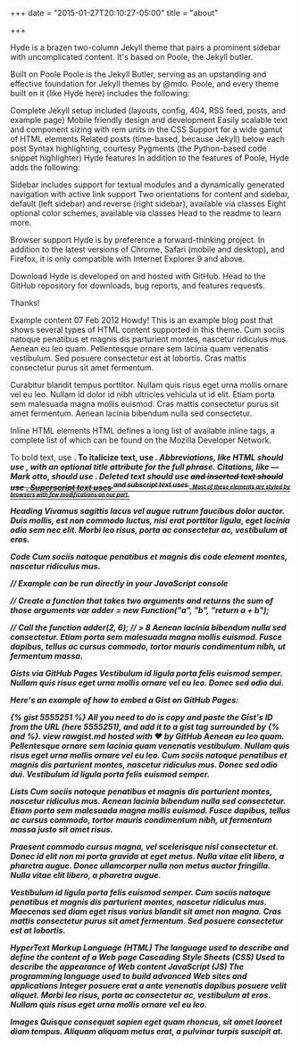 +++
date = "2015-01-27T20:10:27-05:00"
title = "about"

+++

Hyde is a brazen two-column Jekyll theme that pairs a prominent sidebar with uncomplicated content. It's based on Poole, the Jekyll butler.

Built on Poole
Poole is the Jekyll Butler, serving as an upstanding and effective foundation for Jekyll themes by @mdo. Poole, and every theme built on it (like Hyde here) includes the following:

Complete Jekyll setup included (layouts, config, 404, RSS feed, posts, and example page)
Mobile friendly design and development
Easily scalable text and component sizing with rem units in the CSS
Support for a wide gamut of HTML elements
Related posts (time-based, because Jekyll) below each post
Syntax highlighting, courtesy Pygments (the Python-based code snippet highlighter)
Hyde features
In addition to the features of Poole, Hyde adds the following:

Sidebar includes support for textual modules and a dynamically generated navigation with active link support
Two orientations for content and sidebar, default (left sidebar) and reverse (right sidebar), available via <body> classes
Eight optional color schemes, available via <body> classes
Head to the readme to learn more.

Browser support
Hyde is by preference a forward-thinking project. In addition to the latest versions of Chrome, Safari (mobile and desktop), and Firefox, it is only compatible with Internet Explorer 9 and above.

Download
Hyde is developed on and hosted with GitHub. Head to the GitHub repository for downloads, bug reports, and features requests.

Thanks!

Example content
07 Feb 2012
Howdy! This is an example blog post that shows several types of HTML content supported in this theme.
Cum sociis natoque penatibus et magnis dis parturient montes, nascetur ridiculus mus. Aenean eu leo quam. Pellentesque ornare sem lacinia quam venenatis vestibulum. Sed posuere consectetur est at lobortis. Cras mattis consectetur purus sit amet fermentum.

Curabitur blandit tempus porttitor. Nullam quis risus eget urna mollis ornare vel eu leo. Nullam id dolor id nibh ultricies vehicula ut id elit.
Etiam porta sem malesuada magna mollis euismod. Cras mattis consectetur purus sit amet fermentum. Aenean lacinia bibendum nulla sed consectetur.

Inline HTML elements
HTML defines a long list of available inline tags, a complete list of which can be found on the Mozilla Developer Network.

To bold text, use <strong>.
To italicize text, use <em>.
Abbreviations, like HTML should use <abbr>, with an optional title attribute for the full phrase.
Citations, like — Mark otto, should use <cite>.
Deleted text should use <del> and inserted text should use <ins>.
Superscript text uses <sup> and subscript text uses <sub>.
Most of these elements are styled by browsers with few modifications on our part.

Heading
Vivamus sagittis lacus vel augue rutrum faucibus dolor auctor. Duis mollis, est non commodo luctus, nisi erat porttitor ligula, eget lacinia odio sem nec elit. Morbi leo risus, porta ac consectetur ac, vestibulum at eros.

Code
Cum sociis natoque penatibus et magnis dis code element montes, nascetur ridiculus mus.

// Example can be run directly in your JavaScript console

// Create a function that takes two arguments and returns the sum of those arguments
var adder = new Function("a", "b", "return a + b");

// Call the function
adder(2, 6);
// > 8
Aenean lacinia bibendum nulla sed consectetur. Etiam porta sem malesuada magna mollis euismod. Fusce dapibus, tellus ac cursus commodo, tortor mauris condimentum nibh, ut fermentum massa.

Gists via GitHub Pages
Vestibulum id ligula porta felis euismod semper. Nullam quis risus eget urna mollis ornare vel eu leo. Donec sed odio dui.

Here's an example of how to embed a Gist on GitHub Pages:

{% gist 5555251 %}
All you need to do is copy and paste the Gist's ID from the URL (here 5555251), and add it to a gist tag surrounded by {% and %}.
view rawgist.md hosted with ❤ by GitHub
Aenean eu leo quam. Pellentesque ornare sem lacinia quam venenatis vestibulum. Nullam quis risus eget urna mollis ornare vel eu leo. Cum sociis natoque penatibus et magnis dis parturient montes, nascetur ridiculus mus. Donec sed odio dui. Vestibulum id ligula porta felis euismod semper.

Lists
Cum sociis natoque penatibus et magnis dis parturient montes, nascetur ridiculus mus. Aenean lacinia bibendum nulla sed consectetur. Etiam porta sem malesuada magna mollis euismod. Fusce dapibus, tellus ac cursus commodo, tortor mauris condimentum nibh, ut fermentum massa justo sit amet risus.

Praesent commodo cursus magna, vel scelerisque nisl consectetur et.
Donec id elit non mi porta gravida at eget metus.
Nulla vitae elit libero, a pharetra augue.
Donec ullamcorper nulla non metus auctor fringilla. Nulla vitae elit libero, a pharetra augue.

Vestibulum id ligula porta felis euismod semper.
Cum sociis natoque penatibus et magnis dis parturient montes, nascetur ridiculus mus.
Maecenas sed diam eget risus varius blandit sit amet non magna.
Cras mattis consectetur purus sit amet fermentum. Sed posuere consectetur est at lobortis.

HyperText Markup Language (HTML)
The language used to describe and define the content of a Web page
Cascading Style Sheets (CSS)
Used to describe the appearance of Web content
JavaScript (JS)
The programming language used to build advanced Web sites and applications
Integer posuere erat a ante venenatis dapibus posuere velit aliquet. Morbi leo risus, porta ac consectetur ac, vestibulum at eros. Nullam quis risus eget urna mollis ornare vel eu leo.

Images
Quisque consequat sapien eget quam rhoncus, sit amet laoreet diam tempus. Aliquam aliquam metus erat, a pulvinar turpis suscipit at.
